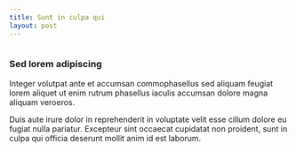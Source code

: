 ```yaml
---
title: Sunt in culpa qui
layout: post
---
```


<span class="image featured"><img src="{{ site.baseurl }}/assets/images/pic01.jpg" alt=""></span>
<br />
<h3>Sed lorem adipiscing</h3>
<p>Integer volutpat ante et accumsan commophasellus sed aliquam feugiat lorem aliquet ut enim rutrum phasellus iaculis accumsan dolore magna aliquam veroeros.</p>
<p>Duis aute irure dolor in reprehenderit in voluptate velit esse cillum dolore eu fugiat nulla pariatur. Excepteur sint occaecat cupidatat non proident, sunt in culpa qui officia deserunt mollit anim id est laborum.</p>
